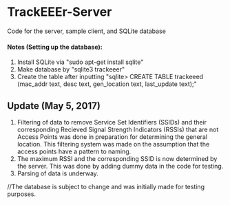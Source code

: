 # TrackEEEr-Server
Code for the server, sample client, and SQLite database

#### Notes (Setting up the database):
1. Install SQLite via "sudo apt-get install sqlite"
2. Make database by "sqlite3 trackeeer"
3. Create the table after inputting "sqlite> CREATE TABLE trackeeed (mac_addr text, desc text, gen_location text, last_update text);"

## Update (May 5, 2017)
1. Filtering of data to remove Service Set Identifiers (SSIDs) and their corresponding Recieved Signal Strength Indicators (RSSIs) that are not Access Points was done in preparation for determining the general location. This filtering system was made on the assumption that the access points have a pattern to naming.
2. The maximum RSSI and the corresponding SSID is now determined by the server. This was done by adding dummy data in the code for testing.
3. Parsing of data is underway.

//The database is subject to change and was initially made for testing purposes.
